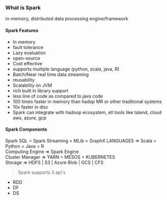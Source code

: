 ### What is Spark
in-memory, distributed data processing engine/framework

#### Spark Features
* In memory
* fault tolerance
* Lazy evaluation
* open-source
* Cost effective
* supports multiple language (python, scala, java, R)
* Batch/Near real time data streaming
* reusability
* Scalability on JVM
* rich built in library support
* less line of code as compared to java code
* 100 times faster in memory than hadop MR or other traditional systems
* 10x faster in disc
* Spark can integrate with hadoop ecosystem, etl tools like talend, cloud aws, azure, gcp

#### Spark Components

Spark SQL = Spark Streaming = MLib = GraphX
LANGUAGES        => Scala = Python = Java = R  
Computing Engine => Spark Engine  
Cluster Manager  => YARN = MESOS = KUBERNETES  
Storage          => HDFS | S3 | Azure Blob | GCS | CFS  

> Spark supports 3 api's
* RDD
* DF
* DS